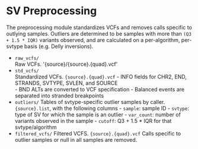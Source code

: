 # SV Preprocessing

The preprocessing module standardizes VCFs and removes calls specific to
outlying samples. Outliers are determined to be samples with more than 
`(Q3 + 1.5 * IQR)` variants observed, and are calculated on a per-algorithm,
per-svtype basis (e.g. Delly inversions).

* `raw_vcfs/`  
    Raw VCFs.
    '{source}/{source}.{quad}.vcf'
* `std_vcfs/`  
    Standardized VCFs.
    `{source}.{quad}.vcf`
        - INFO fields for CHR2, END, STRANDS, SVTYPE, SVLEN, and SOURCE  
        - BND ALTs are converted to VCF specification
        - Balanced events are separated into stranded breakpoints
* `outliers/`
    Tables of svtype-specific outlier samples by caller.
    `{source}.list`, with the following columns
        - `sample`: sample ID
        - `svtype`: type of SV for which the sample is an outlier
        - `var_count`: number of variants observed in the sample
        - `cutoff`: Q3 + 1.5 * IQR for that svtype/algorithm
* `filtered_vcfs/`
    Filtered VCFS.
    `{source}.{quad}.vcf`
    Calls specific to outlier samples or null in all samples are removed.
